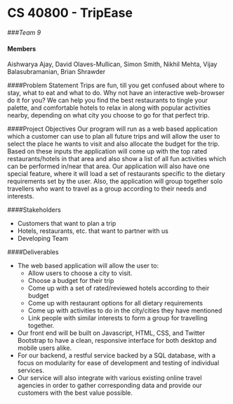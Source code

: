 # CS 40800 - TripEase
###_Team 9_
#### Members
Aishwarya Ajay, David Olaves-Mullican, Simon Smith, Nikhil Mehta, Vijay Balasubramanian, Brian Shrawder

####Problem Statement
Trips are fun, till you get confused about where to stay, what to eat and what to do. Why not have an interactive web-browser do it for you? We can help you find the best restaurants to tingle your palette, and comfortable hotels to relax in along with popular activities nearby, depending on what city you choose to go for that perfect trip.

####Project Objectives
Our program will run as a web based application which a customer can use to plan all future trips and will allow the user to select the place he wants to visit and also allocate the budget for the trip. Based on these inputs the application will come up with the top rated restaurants/hotels in that area and also show a list of all fun activities which can be performed in/near that area. Our application will also have one special feature, where it will load a set of restaurants specific to the dietary requirements set by the user. Also, the application will group together solo travellers who want to travel as a group according to their needs and interests.
 
####Stakeholders
- Customers that want to plan a trip
- Hotels, restaurants, etc. that want to partner with us
- Developing Team

####Deliverables
- The web based application will allow the user to:
  - Allow users to choose a city to visit.
  - Choose a budget for their trip
  - Come up with a set of rated/reviewed hotels according to their budget
  - Come up with restaurant options for all dietary requirements
  - Come up with activities to do in the city/cities they have mentioned
   - Link people with similar interests to form a group for travelling together.
- Our front end will be built on Javascript, HTML, CSS, and Twitter Bootstrap to have a clean, responsive interface for both desktop and mobile users alike.
- For our backend, a restful service backed by a SQL database, with a focus on modularity for ease of development and testing of individual services. 
- Our service will also integrate with various existing online travel agencies in order to gather corresponding data and provide our customers with the best value possible.
